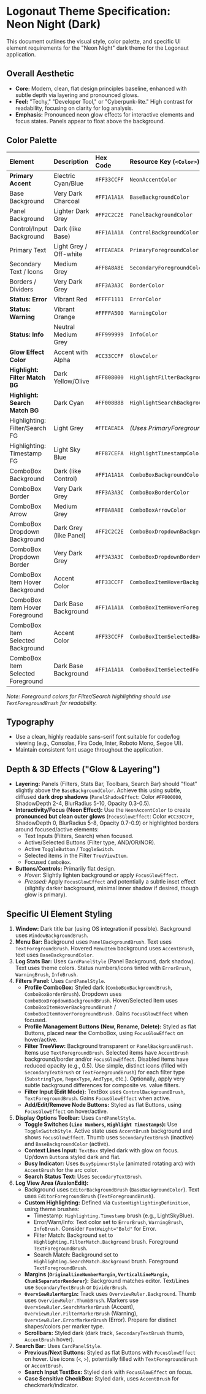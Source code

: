 # Logonaut Theme Specification: Neon Night (Dark)

This document outlines the visual style, color palette, and specific UI element requirements for the "Neon Night" dark theme for the Logonaut application.

## Overall Aesthetic

*   **Core:** Modern, clean, flat design principles baseline, enhanced with subtle depth via layering and pronounced glows.
*   **Feel:** "Techy," "Developer Tool," or "Cyberpunk-lite." High contrast for readability, focusing on clarity for log analysis.
*   **Emphasis:** Pronounced neon glow effects for interactive elements and focus states. Panels appear to float above the background.

## Color Palette

| Element                           | Description           | Hex Code    | Resource Key (`<Color>`)          | Brush Key (`<SolidColorBrush>`)          |
| :-------------------------------- | :-------------------- | :---------- | :------------------------------ | :--------------------------------------- |
| **Primary Accent**                | Electric Cyan/Blue    | `#FF33CCFF` | `NeonAccentColor`               | `AccentBrush`                            |
| Base Background                   | Very Dark Charcoal    | `#FF1A1A1A` | `BaseBackgroundColor`           | `WindowBackgroundBrush`                  |
| Panel Background                  | Lighter Dark Grey     | `#FF2C2C2E` | `PanelBackgroundColor`          | `PanelBackgroundBrush`                   |
| Control/Input Background          | Dark (like Base)      | `#FF1A1A1A` | `ControlBackgroundColor`        | `ControlBackgroundBrush`                 |
| Primary Text                      | Light Grey / Off-white| `#FFEAEAEA` | `PrimaryForegroundColor`        | `TextForegroundBrush`                    |
| Secondary Text / Icons            | Medium Grey           | `#FF8A8A8E` | `SecondaryForegroundColor`      | `SecondaryTextBrush`                     |
| Borders / Dividers                | Very Dark Grey        | `#FF3A3A3C` | `BorderColor`                   | `BorderBrush`, `DividerBrush`            |
| **Status: Error**                 | Vibrant Red           | `#FFFF1111` | `ErrorColor`                    | `ErrorBrush`                             |
| **Status: Warning**               | Vibrant Orange        | `#FFFFA500` | `WarningColor`                  | `WarningBrush`                           |
| **Status: Info**                  | Neutral Medium Grey   | `#FF999999` | `InfoColor`                     | `InfoBrush`                              |
| **Glow Effect Color**             | Accent with Alpha     | `#CC33CCFF` | `GlowColor`                     | *(Used directly in DropShadowEffect)*    |
| **Highlight: Filter Match BG**    | Dark Yellow/Olive     | `#FF808000` | `HighlightFilterBackgroundColor`| `HighlightFilterBackgroundBrush`         |
| **Highlight: Search Match BG**    | Dark Cyan             | `#FF008B8B` | `HighlightSearchBackgroundColor`| `HighlightSearchBackgroundBrush`         |
| Highlighting: Filter/Search FG    | Light Grey            | `#FFEAEAEA` | *(Uses PrimaryForegroundColor)* | *(Uses TextForegroundBrush)*             |
| Highlighting: Timestamp FG        | Light Sky Blue        | `#FF87CEFA` | `HighlightTimestampColor`       | *(Used directly or via named color)*     |
| ComboBox Background               | Dark (like Control)   | `#FF1A1A1A` | `ComboBoxBackgroundColor`       | `ComboBoxBackgroundBrush`                |
| ComboBox Border                   | Very Dark Grey        | `#FF3A3A3C` | `ComboBoxBorderColor`           | `ComboBoxBorderBrush`                    |
| ComboBox Arrow                    | Medium Grey           | `#FF8A8A8E` | `ComboBoxArrowColor`            | `ComboBoxArrowBrush`                     |
| ComboBox Dropdown Background      | Dark Grey (like Panel)| `#FF2C2C2E` | `ComboBoxDropdownBackgroundColor`| `ComboBoxDropdownBackgroundBrush`       |
| ComboBox Dropdown Border          | Very Dark Grey        | `#FF3A3A3C` | `ComboBoxDropdownBorderColor`   | `ComboBoxDropdownBorderBrush`            |
| ComboBox Item Hover Background    | Accent Color          | `#FF33CCFF` | `ComboBoxItemHoverBackgroundColor`| `ComboBoxItemHoverBackgroundBrush`      |
| ComboBox Item Hover Foreground    | Dark Base Background  | `#FF1A1A1A` | `ComboBoxItemHoverForegroundColor`| `ComboBoxItemHoverForegroundBrush`      |
| ComboBox Item Selected Background | Accent Color          | `#FF33CCFF` | `ComboBoxItemSelectedBackgroundColor`| `ComboBoxItemSelectedBackgroundBrush`|
| ComboBox Item Selected Foreground | Dark Base Background  | `#FF1A1A1A` | `ComboBoxItemSelectedForegroundColor`| `ComboBoxItemSelectedForegroundBrush`|

*Note: Foreground colors for Filter/Search highlighting should use `TextForegroundBrush` for readability.*

## Typography

*   Use a clean, highly readable sans-serif font suitable for code/log viewing (e.g., Consolas, Fira Code, Inter, Roboto Mono, Segoe UI).
*   Maintain consistent font usage throughout the application.

## Depth & 3D Effects ("Glow & Layering")

*   **Layering:** Panels (Filters, Stats Bar, Toolbars, Search Bar) should "float" slightly above the `BaseBackgroundColor`. Achieve this using subtle, diffused **dark drop shadows** (`PanelShadowEffect`: Color `#FF000000`, ShadowDepth 2-4, BlurRadius 5-10, Opacity 0.3-0.5).
*   **Interactivity/Focus (Neon Effect):** Use the `NeonAccentColor` to create **pronounced but clean outer glows** (`FocusGlowEffect`: Color `#CC33CCFF`, ShadowDepth 0, BlurRadius 5-8, Opacity 0.7-0.9) or highlighted borders around focused/active elements:
    *   Text Inputs (Filters, Search) when focused.
    *   Active/Selected Buttons (Filter type, AND/OR/NOR).
    *   Active `ToggleButton` / `ToggleSwitch`.
    *   Selected items in the Filter `TreeViewItem`.
    *   Focused `ComboBox`.
*   **Buttons/Controls:** Primarily flat design.
    *   *Hover:* Slightly lighten background *or* apply `FocusGlowEffect`.
    *   *Pressed:* Apply `FocusGlowEffect` and potentially a subtle inset effect (slightly darker background, minimal inner shadow if desired, though glow is primary).

## Specific UI Element Styling

1.  **Window:** Dark title bar (using OS integration if possible). Background uses `WindowBackgroundBrush`.
2.  **Menu Bar:** Background uses `PanelBackgroundBrush`. Text uses `TextForegroundBrush`. Hovered `MenuItem` background uses `AccentBrush`, text uses `BaseBackgroundColor`.
3.  **Log Stats Bar:** Uses `CardPanelStyle` (Panel Background, dark shadow). Text uses theme colors. Status numbers/icons tinted with `ErrorBrush`, `WarningBrush`, `InfoBrush`.
4.  **Filters Panel:** Uses `CardPanelStyle`.
    *   **Profile ComboBox:** Styled dark (`ComboBoxBackgroundBrush`, `ComboBoxBorderBrush`). Dropdown uses `ComboBoxDropdownBackgroundBrush`. Hover/Selected item uses `ComboBoxItemHoverBackgroundBrush` / `ComboBoxItemHoverForegroundBrush`. Gains `FocusGlowEffect` when focused.
    *   **Profile Management Buttons (New, Rename, Delete):** Styled as flat Buttons, placed near the ComboBox, using `FocusGlowEffect` on hover/active.
    *   **Filter TreeView:** Background transparent or `PanelBackgroundBrush`. Items use `TextForegroundBrush`. Selected items have `AccentBrush` background/border and/or `FocusGlowEffect`. Disabled items have reduced opacity (e.g., 0.5). Use simple, distinct icons (filled with `SecondaryTextBrush` or `TextForegroundBrush`) for each filter type (`SubstringType`, `RegexType`, `AndType`, etc.). Optionally, apply very subtle background differences for composite vs. value filters.
    *   **Filter Input (Edit Mode):** TextBox uses `ControlBackgroundBrush`, `TextForegroundBrush`. Gains `FocusGlowEffect` when active.
    *   **Add/Edit/Remove Node Buttons:** Styled as flat Buttons, using `FocusGlowEffect` on hover/active.
5.  **Display Options Toolbar:** Uses `CardPanelStyle`.
    *   **Toggle Switches (`Line Numbers`, `Highlight Timestamps`):** Use `ToggleSwitchStyle`. Active state uses `AccentBrush` background and shows `FocusGlowEffect`. Thumb uses `SecondaryTextBrush` (inactive) and `BaseBackgroundColor` (active).
    *   **Context Lines Input:** `TextBox` styled dark with glow on focus. Up/down `Button`s styled dark and flat.
    *   **Busy Indicator:** Uses `BusySpinnerStyle` (animated rotating arc) with `AccentBrush` for the arc color.
    *   **Search Status Text:** Uses `SecondaryTextBrush`.
6.  **Log View Area (AvalonEdit):**
    *   Background uses `EditorBackgroundBrush` (`BaseBackgroundColor`). Text uses `EditorForegroundBrush` (`TextForegroundBrush`).
    *   **Custom Highlighting:** Defined via `CustomHighlightingDefinition`, using theme brushes:
        *   Timestamp: `Highlighting.Timestamp` brush (e.g., LightSkyBlue).
        *   Error/Warn/Info: Text color set to `ErrorBrush`, `WarningBrush`, `InfoBrush`. Consider `FontWeight="Bold"` for Error.
        *   Filter Match: Background set to `Highlighting.FilterMatch.Background` brush. Foreground `TextForegroundBrush`.
        *   Search Match: Background set to `Highlighting.SearchMatch.Background` brush. Foreground `TextForegroundBrush`.
    *   **Margins (`OriginalLineNumberMargin`, `VerticalLineMargin`, `ChunkSeparatorRenderer`):** Background matches editor. Text/Lines use `SecondaryTextBrush` or `DividerBrush`.
    *   **`OverviewRulerMargin`:** Track uses `OverviewRuler.Background`. Thumb uses `OverviewRuler.ThumbBrush`. Markers use `OverviewRuler.SearchMarkerBrush` (Accent), `OverviewRuler.FilterMarkerBrush` (Warning), `OverviewRuler.ErrorMarkerBrush` (Error). Prepare for distinct shapes/colors per marker type.
    *   **Scrollbars:** Styled dark (dark track, `SecondaryTextBrush` thumb, `AccentBrush` hover).
7.  **Search Bar:** Uses `CardPanelStyle`.
    *   **Previous/Next Buttons:** Styled as flat Buttons with `FocusGlowEffect` on hover. Use icons (`<`, `>`), potentially filled with `TextForegroundBrush` or `AccentBrush`.
    *   **Search Input TextBox:** Styled dark with `FocusGlowEffect` on focus.
    *   **Case Sensitive CheckBox:** Styled dark, uses `AccentBrush` for checkmark/indicator.